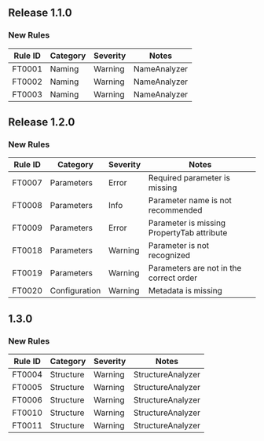 ## Release 1.1.0

### New Rules

 Rule ID | Category | Severity | Notes          
---------|----------|----------|----------------
 FT0001  | Naming   | Warning  | NameAnalyzer 
 FT0002  | Naming   | Warning  | NameAnalyzer 
 FT0003  | Naming   | Warning  | NameAnalyzer 

## Release 1.2.0

### New Rules

Rule ID | Category      | Severity | Notes          
--------|---------------|----------|----------------
FT0007  | Parameters    | Error    | Required parameter is missing
FT0008  | Parameters    | Info     | Parameter name is not recommended
FT0009  | Parameters    | Error    | Parameter is missing PropertyTab attribute
FT0018  | Parameters    | Warning  | Parameter is not recognized
FT0019  | Parameters    | Warning  | Parameters are not in the correct order
FT0020  | Configuration | Warning  | Metadata is missing

## 1.3.0

### New Rules

 Rule ID | Category    | Severity | Notes
--------|-------------|----------|----------------------------------------------
FT0004  | Structure   | Warning  | StructureAnalyzer 
FT0005  | Structure   | Warning  | StructureAnalyzer 
FT0006  | Structure   | Warning  | StructureAnalyzer 
FT0010  | Structure   | Warning  | StructureAnalyzer 
FT0011  | Structure   | Warning  | StructureAnalyzer